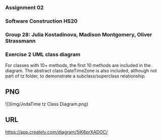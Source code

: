 ### Assignment 02
### Software Construction HS20
### Group 28: Julia Kostadinova, Madison Montgomery, Oliver Strassmann

### Exercise 2 UML class diagram

For classes with 10+ methods, the first 10 methods are included in the diagram.
The abstract class DateTimeZone is also included, although not part of tz folder, to 
demonstrate a subclass/superclass relationship.

## PNG
![](img/JodaTime tz Class Diagram.png)
## URL 
https://app.creately.com/diagram/5iK6prXADOC/
